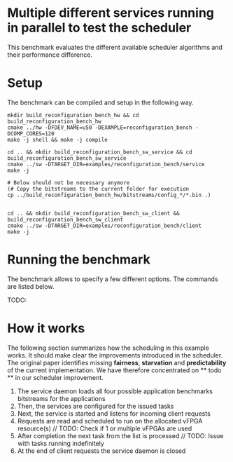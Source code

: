 # Multiple different services running in parallel to test the scheduler
This benchmark evaluates the different available scheduler algorithms and their performance difference.

# Setup
The benchmark can be compiled and setup in the following way.

    mkdir build_reconfiguration_bench_hw && cd build_reconfiguration_bench_hw
    cmake ../hw -DFDEV_NAME=u50 -DEXAMPLE=reconfiguration_bench -DCOMP_CORES=120
    make -j shell && make -j compile

    cd .. && mkdir build_reconfiguration_bench_sw_service && cd build_reconfiguration_bench_sw_service
    cmake ../sw -DTARGET_DIR=examples/reconfiguration_bench/service
    make -j
    
    # Below should not be necessary anymore
    (# Copy the bitstreams to the current folder for execution
    cp ../build_reconfiguration_bench_hw/bitstreams/config_*/*.bin .)


    cd .. && mkdir build_reconfiguration_bench_sw_client && build_reconfiguration_bench_sw_client
    cmake ../sw -DTARGET_DIR=examples/reconfiguration_bench/client
    make -j

# Running the benchmark
The benchmark allows to specify a few different options. The commands are listed below.

TODO:

# How it works
The following section summarizes how the scheduling in this example works. It should make clear the improvements introduced in the scheduler. The original paper identifies missing **fairness**, **starvation** and **predictability** of the current implementation. We have therefore concentrated on ** todo ** in our scheduler improvement.

1. The service daemon loads all four possible application benchmarks bitstreams for the applications
2. Then, the services are configured for the issued tasks
3. Next, the service is started and listens for incoming client requests
4. Requests are read and scheduled to run on the allocated vFPGA resource(s) // TODO: Check if 1 or multiple vFPGAs are used
5. After completion the next task from the list is processed // TODO: Issue with tasks running indefinitely
6. At the end of client requests the service daemon is closed